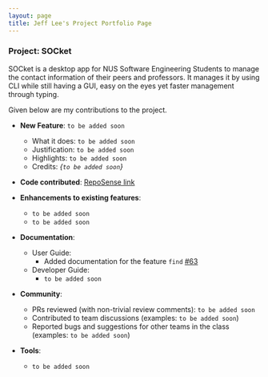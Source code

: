 ```yaml
---
layout: page
title: Jeff Lee's Project Portfolio Page
---
```


### Project: SOCket

SOCket is a desktop app for NUS Software Engineering Students to manage the contact information of their peers and professors.
It manages it by using CLI while still having a GUI, easy on the eyes yet faster management through typing.

Given below are my contributions to the project.

* **New Feature**: `to be added soon`
  * What it does: `to be added soon`
  * Justification: `to be added soon`
  * Highlights: `to be added soon`
  * Credits: *{`to be added soon`}*

* **Code contributed**: [RepoSense link](https://nus-cs2103-ay2223s2.github.io/tp-dashboard/?search=nus-jeff&breakdown=true)

* **Enhancements to existing features**:
  * `to be added soon`
  * `to be added soon`

* **Documentation**:
  * User Guide:
    * Added documentation for the feature `find` [\#63](https://github.com/AY2223S2-CS2103T-T12-4/tp/pull/63)
  * Developer Guide:
    * `to be added soon`

* **Community**:
  * PRs reviewed (with non-trivial review comments): `to be added soon`
  * Contributed to team discussions (examples: `to be added soon`)
  * Reported bugs and suggestions for other teams in the class (examples: `to be added soon`)

* **Tools**:
  * `to be added soon`
